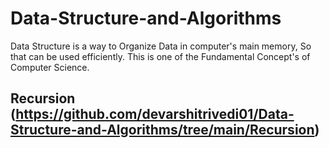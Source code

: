 # Data-Structure-and-Algorithms
Data Structure is a way to Organize Data in computer's main memory, So that can be used efficiently. This is one of the Fundamental Concept's of Computer Science.
## Recursion (https://github.com/devarshitrivedi01/Data-Structure-and-Algorithms/tree/main/Recursion)
